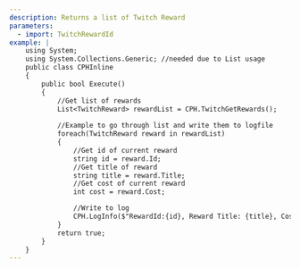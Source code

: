 ```yaml
---
description: Returns a list of Twitch Reward
parameters:
  - import: TwitchRewardId
example: |
    using System;
    using System.Collections.Generic; //needed due to List usage
    public class CPHInline
    {
        public bool Execute()
        {
            //Get list of rewards
            List<TwitchReward> rewardList = CPH.TwitchGetRewards();
            
            //Example to go through list and write them to logfile
            foreach(TwitchReward reward in rewardList)
            {
                //Get id of current reward
                string id = reward.Id;
                //Get title of reward
                string title = reward.Title;
                //Get cost of current reward
                int cost = reward.Cost;

                //Write to log
                CPH.LogInfo($"RewardId:{id}, Reward Title: {title}, Cost: {cost}");
            }
            return true;
        }
    }
---
```

